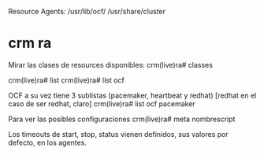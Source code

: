 Resource Agents:
/usr/lib/ocf/
/usr/share/cluster

# crm ra
Mirar las clases de resources disponibles:
crm(live)ra# classes

crm(live)ra# list <clase>
crm(live)ra# list ocf

OCF a su vez tiene 3 sublistas (pacemaker, heartbeat y redhat) [redhat en el caso de ser redhat, claro]
crm(live)ra# list ocf pacemaker

Para ver las posibles configuraciones
crm(live)ra# meta nombrescript



Los timeouts de start, stop, status vienen definidos, sus valores por defecto, en los agentes.
